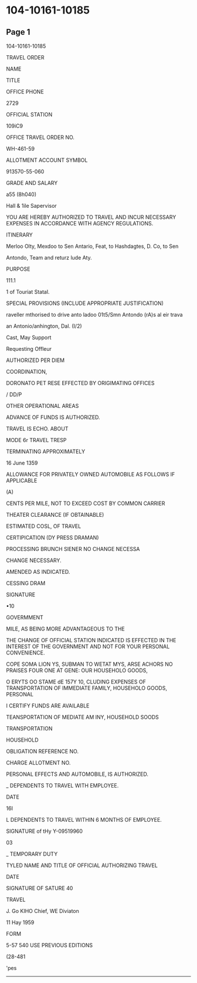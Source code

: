 # 104-10161-10185

## Page 1

104-10161-10185

TRAVEL ORDER

NAME

TITLE

OFFICE PHONE

2729

OFFICIAL STATION

109iC9

OFFICE TRAVEL ORDER NO.

WH-461-59

ALLOTMENT ACCOUNT SYMBOL

913570-55-060

GRADE AND SALARY

a55 (8h040)

Hall & 1ile Sapervisor

YOU ARE HEREBY AUTHORIZED TO TRAVEL AND INCUR NECESSARY EXPENSES IN ACCORDANCE WITH AGENCY REGULATIONS.

ITINERARY

Merloo Olty, Mexdoo to Sen Antario, Feat, to Hashdagtes, D. Co, to Sen

Antondo, Team and returz lude Aty.

PURPOSE

111.1

1 of Touriat Statal.

SPECIAL PROVISIONS (INCLUDE APPROPRIATE JUSTIFICATION)

raveller mthorised to drive anto ladoo 01t5/Smn Antondo (rA)s al eir trava

an Antonio/anhington, Dal. (I/2)

Cast, May Support

Requesting Offleur

AUTHORIZED PER DIEM

COORDINATION,

DORONATO PET RESE EFFECTED BY ORIGIMATING OFFICES

/ DD/P

OTHER OPERATIONAL AREAS

ADVANCE OF FUNDS IS AUTHORIZED.

TRAVEL IS ECHO. ABOUT

MODE 6r TRAVEL TRESP

TERMINATING APPROXIMATELY

16 June 1359

ALLOWANCE FOR PRIVATELY OWNED AUTOMOBILE AS FOLLOWS IF APPLICABLE

(A)

CENTS PER MILE, NOT TO EXCEED COST BY COMMON CARRIER

THEATER CLEARANCE (IF OBTAINABLE)

ESTIMATED COSL, OF TRAVEL

CERTIPICATION (DY PRESS DRAMAN)

PROCESSING BRUNCH SIENER NO CHANGE NECESSA

CHANGE NECESSARY.

AMENDED AS INDICATED.

CESSING DRAM

SIGNATURE

•10

GOVERMMENT

MILE, AS BEING MORE ADVANTAGEOUS TO THE

THE CHANGE OF OFFICIAL STATION INDICATED IS EFFECTED IN THE INTEREST OF THE GOVERNMENT AND NOT FOR YOUR PERSONAL CONVENIENCE.

COPE SOMA LION YS, SUBMAN TO WETAT MYS, ARSE ACHORS NO PRAISES FOUR ONE AT GENE: OUR HOUSEHOLO GOODS,

O ERYTS OO STAME dE 157Y 10, CLUDING EXPENSES OF TRANSPORTATION OF IMMEDIATE FAMILY, HOUSEHOLO GOODS, PERSONAL

I CERTIFY FUNDS ARE AVAILABLE

TEANSPORTATION OF MEDIATE AM INY, HOUSEHOLD SOODS

TRANSPORTATION

HOUSEHOLD

OBLIGATION REFERENCE NO.

CHARGE ALLOTMENT NO.

PERSONAL EFFECTS AND AUTOMOBILE, IS AUTHORIZED.

_ DEPENDENTS TO TRAVEL WITH EMPLOYEE.

DATE

16I

L DEPENDENTS TO TRAVEL WITHIN 6 MONTHS OF EMPLOYEE.

SIGNATURE of tHy Y-09519960

03

_ TEMPORARY DUTY

TYLED NAME AND TITLE OF OFFICIAL AUTHORIZING TRAVEL

DATE

SIGNATURE OF SATURE 40

TRAVEL

J. Go KIHO Chief, WE Diviaton

11 Hay 1959

FORM

5-57 540 USE PREVIOUS EDITIONS

(28-481

'pes

---

